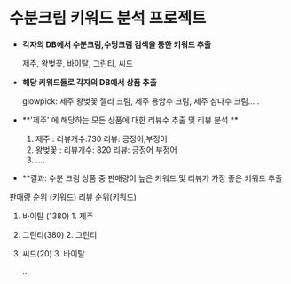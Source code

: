 # 수분크림 키워드 분석 프로젝트



- **각자의 DB에서 수분크림,수딩크림 검색을 통한 키워드 추출**

  제주, 왕벚꽃, 바이탈, 그린티, 씨드



- **해당 키워드들로  각자의 DB에서 상품 추출**

  glowpick: 제주 왕벚꽃 젤리 크림, 제주 용암수 크림, 제주 삼다수 크림.....

  

- **'제주' 에 해당하는 모든 상품에 대한 리뷰수 추출 및 리뷰 분석 ** 
  1. 제주 : 리뷰개수:730  리뷰: 긍정어,부정어
  2. 왕벚꽃 : 리뷰개수: 820  리뷰: 긍정어 부정어
  3. ....

- **결과: 수분 크림 상품 중 판매량이 높은 키워드 및   리뷰가 가장 좋은 키워드 추출



판매량 순위 (키워드)                  리뷰 순위(키워드)

1. 바이탈 (1380)                   1. 제주

2. 그린티(380)                      2. 그린티

3. 씨드(20)                            3. 바이탈

   ...

